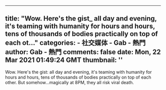 
---
title: "Wow.  Here's the gist_  all day and evening, it's teaming with humanity for hours and hours, tens of thousands of bodies practically on top of each ot..."
categories: 
    - 社交媒体
    - Gab - 熱門
author: Gab - 熱門
comments: false
date: Mon, 22 Mar 2021 01:49:24 GMT
thumbnail: ''
---

<div>   
Wow.  Here's the gist:  all day and evening, it's teaming with humanity for hours and hours, tens of thousands of bodies practically on top of each other.  But somehow...magically at 8PM, they all risk viral death.  
</div>
            